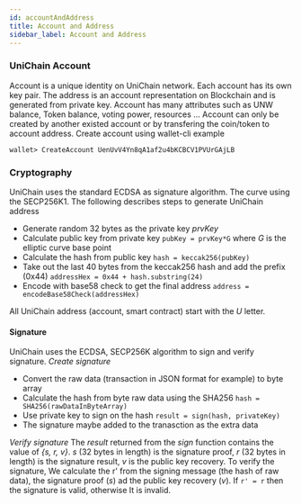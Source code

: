 ```yaml
---
id: accountAndAddress
title: Account and Address
sidebar_label: Account and Address
---
```


### UniChain Account
Account is a unique identity on UniChain network. Each account has its  own key pair. The address is an account representation on Blockchain and is generated from private key.
Account has many attributes such as UNW balance, Token balance, voting power, resources ...
Account can only be created by another existed account or by transfering the coin/token to account address.
Create account using wallet-cli example
```
wallet> CreateAccount UenUvV4Yn8qA1af2u4bKCBCV1PVUrGAjLB
```

### Cryptography
UniChain uses the standard ECDSA as signature algorithm. The curve using the SECP256K1. The following describes steps to generate UniChain address
- Generate random 32 bytes as the private key *prvKey*
- Calculate public key from private key ```pubKey = prvKey*G``` where *G* is the elliptic curve base point
- Calculate the hash from public key ```hash = keccak256(pubKey)```
- Take out the last 40 bytes from the keccak256 hash and add the prefix (0x44) ```addressHex = 0x44 + hash.substring(24)```
- Encode with base58 check to get the final address ```address = encodeBase58Check(addressHex)```

All UniChain address (account, smart contract) start with the *U* letter.

#### Signature
UniChain uses the ECDSA, SECP256K algorithm to sign and verify signature. 
_Create signature_
- Convert the raw data (transaction in JSON format for example) to byte array
- Calculate the hash from byte raw data using the SHA256 ```hash = SHA256(rawDataInByteArray)```
- Use private key to sign on the hash ```result = sign(hash, privateKey)```
- The signature maybe added to the tranasction as the extra data

_Verify signature_
The *result* returned from the *sign* function contains the value of *{s, r, v}*. *s* (32 bytes in length) is the signature proof, *r* (32 bytes in length) is the signature result, *v* is the public key recovery. To verify the signature, We calculate the r' from the signing message (the hash of raw data), the signature proof (*s*) ad the public key recovery (*v*). If `r' = r` then the signature is valid, otherwise It is invalid.

